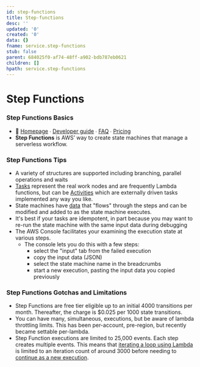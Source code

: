 ```yaml
---
id: step-functions
title: Step-functions
desc: ''
updated: '0'
created: '0'
data: {}
fname: service.step-functions
stub: false
parent: 684025f0-af74-48ff-a902-bdb787eb0621
children: []
hpath: service.step-functions
---
```

# Step Functions

### Step Functions Basics

- 📒 [Homepage](https://aws.amazon.com/step-functions/) ∙ [Developer guide](http://docs.aws.amazon.com/step-functions/latest/dg/welcome.html) ∙ [FAQ](https://aws.amazon.com/step-functions/faqs/) ∙ [Pricing](https://aws.amazon.com/step-functions/pricing/)
- **Step Functions** is AWS’ way to create state machines that manage a serverless workflow.

### Step Functions Tips

- A variety of structures are supported including branching, parallel operations and waits
- [Tasks](https://docs.aws.amazon.com/step-functions/latest/dg/concepts-tasks.html) represent the real work nodes and are frequently Lambda functions, but can be [Activities](https://docs.aws.amazon.com/step-functions/latest/dg/concepts-activities.html) which are externally driven tasks implemented any way you like.
- State machines have [data](https://docs.aws.amazon.com/step-functions/latest/dg/concepts-state-machine-data.html) that "flows" through the steps and can be modified and added to as the state machine executes.
- It's best if your tasks are idempotent, in part because you may want to re-run the state machine with the same input data during debugging
- The AWS Console facilitates your examining the execution state at various steps.
  - The console lets you do this with a few steps:
    - select the "input" tab from the failed execution
    - copy the input data (JSON)
    - select the state machine name in the breadcrumbs
    - start a new execution, pasting the input data you copied previously

### Step Functions Gotchas and Limitations

- Step Functions are free tier eligible up to an initial 4000 transitions per month. Thereafter, the charge is $0.025 per 1000 state transitions.
- You can have many, simultaneous, executions, but be aware of lambda throttling limits. This has been per-account, pre-region, but recently became settable per-lambda.
- Step Function executions are limited to 25,000 events. Each step creates multiple events. This means that [iterating a loop using Lambda](https://docs.aws.amazon.com/step-functions/latest/dg/tutorial-create-iterate-pattern-section.html) is limited to an iteration count of around 3000 before needing to [continue as a new execution](https://docs.aws.amazon.com/step-functions/latest/dg/tutorial-continue-new.html).
